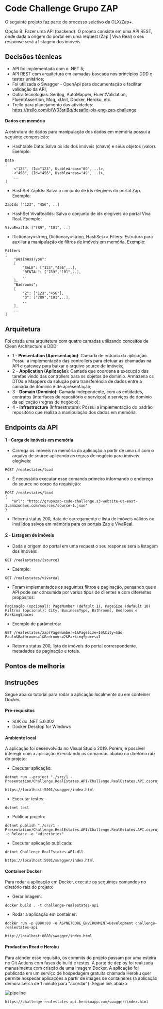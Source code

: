 # Code Challenge Grupo ZAP

O seguinte projeto faz parte do processo seletivo da OLX/Zap+. 

Opção B: Fazer uma API (backend): O projeto consiste em uma API REST, onde dada a origem do portal em uma request (Zap | Viva Real) o seu response será a listagem dos imóveis.

## Decisões técnicas

- API foi implementada com o .NET 5;
- API REST com arquitetura em camadas baseada nos princípios DDD e testes unitários;
- Foi utilizada o Swagger - OpenApi para documentação e facilitar validação da API;
- Outra tecnologias: Serilog, AutoMapper, FluentValidation, FluentAssertion, Moq, xUnit, Docker, Heroku, etc.
- Trello para planejamento das atividades: https://trello.com/b/W33srlBq/desafio-olx-eng-zap-challenge

#### Dados em memória

A estrutura de dados para manipulação dos dados em memória possui a seguinte composição:

- Hashtable Data: Salva os ids dos imóveis (chave) e seus objetos (valor). Exemplo:
```
Data 
[ 
    <"123", (Id="123", UsableAreas="69", ..)>, 
    <"456", (Id="456", UsableAreas="49", ..)>,
    ..
]
```
- HashSet<string>  ZapIds: Salva o conjunto de ids elegíveis do portal Zap. Exemplo:
```
ZapIds ["123", "456", ..]
```
- HashSet<string>  VivaRealIds: Salva o conjunto de ids elegíveis do portal Viva Real. Exemplo:
```
VivaRealIds ["789", "101", ..]
```
- Dictionary<string, Dictionary<string, HashSet<string>>> Filters: Estrutura para auxiliar a manipulação de filtros de imóveis em memória. Exemplo:
```
Filters 
[
    "BusinessType":
    [
        "SALE": ["123","456",..],
        "RENTAL": ["789","101",..],
        ..
    ],
    "Badrooms";
    [
        "2": ["123","456"],
        "3": ["789","101",..],
        ..
    ],
    ..
]
```
## Arquitetura

Foi criada uma arquitetura com quatro camadas utilizando conceitos de Clean Architecture e DDD:
  - 1 - **Presentation (Apresentação)**: Camada de entrada da aplicação. Possui a implementação das controllers para efetuar as chamadas na API e gateway para baixar o arquivo source de imóveis;
  - 2 - **Application (Aplicação)**: Camada que coordena a execução das tarefas vindo das controllers para os objetos de dominio. Armazena os DTOs e Mappers da solução para transferência de dados entre a camada de dominio e de apresentação;
  - 3 - **Domain (Domínio)**: Camada independente, com as entidades, contratos (interfaces de repositório e serviços) e serviços de domínio da aplicação (regras de negócio);
  - 4 - **Infrastructure** (Infraestrutura): Possui a implementação do padrão repositório que realiza a manipulação dos dados em memória.
## Endpoints da API

#### 1 - Carga de imóveis em memória
- Carrega os imóveis na memória da aplicação a partir de uma url com o arquivo de source aplicando as regras de negócio para imóveis elegíveis:
```
POST /realestates/load
```
- É necessário executar esse comando primeiro informando o endereço do source no corpo da requisição:
```
POST /realestates/load
{
   "url": "http://grupozap-code-challenge.s3-website-us-east-1.amazonaws.com/sources/source-1.json"
}
```
- Retorna status 200, data de carregamento e lista de imóveis válidos ou inválidos salvos em mémória para os portais Zap e VivaReal.

#### 2 - Listagem de imóveis
- Dada a origem do portal em uma request o seu response será a listagem dos imóveis:
```
GET /realestates/{source}
```
- Exemplo:
```
GET /realestates/vivareal
```
- Foram implementados os seguintes filtros e paginação, pensando que a API pode ser consumida por vários tipos de clientes e com diferentes propósitos:
```
Paginação (opcional): PageNumber (default 1), PageSize (default 10)
Filtros (opcional): City, BusinessType, Bathrooms, Bedrooms e ParkingSpaces
```
- Exemplo de parâmetros:
```
GET /realestates/zap?PageNumber=1&PageSize=10&City=São Paulo&Bathrooms=1&Bedrooms=2&ParkingSpaces=1
```
- Retorna status 200, lista de imóveis do portal correspondente, metadados de paginação e totais.

## Pontos de melhoria

## Instruções
Segue abaixo tutorial para rodar a aplicação localmente ou em conteiner Docker.

#### Pré-requisitos
- SDK do .NET 5.0.302
- Docker Desktop for Windows

#### Ambiente local
A aplicação foi desenvolvida no Visual Studio 2019. Porém, é possível interegir com a aplicação executando os comandos abaixo no diretório raiz do projeto:

- Executar aplicação:
```
dotnet run --project "./src/1 - Presentation/Challenge.RealEstates.API/Challenge.RealEstates.API.csproj"

https://localhost:5001/swagger/index.html
```
- Executar testes:
```
dotnet test
```
- Publicar projeto:
```
dotnet publish "./src/1 - Presentation/Challenge.RealEstates.API/Challenge.RealEstates.API.csproj" -c Release -o "<diretório>"
```
- Executar aplicação publicada:
```
dotnet Challenge.RealEstates.API.dll

https://localhost:5001/swagger/index.html
```

#### Container Docker
Para rodar a aplicação em Docker, execute os seguintes comandos no diretório raiz do projeto:

- Gerar imagem:
```
docker build . -t challenge-realestates-api
```
- Rodar a aplicação em container:
```
docker run -p 8080:80 -e ASPNETCORE_ENVIRONMENT=Development challenge-realestates-api

http://localhost:8080/swagger/index.html
```

#### Production Read e Heroku

Para atender esse requisito, os commits do projeto passam por uma esteira no Git Actions com fases de  build e testes. A parte de deploy foi realizada manualmente com criação de uma imagem Docker. A aplicação foi publicada em um serviço de hospedagem gratuita chamada Heroku quer permite hospedar aplicações a partir de images de containeres (a aplicação demora cerca de 1 minuto para "acordar"). Segue link abaixo:

![pipeline](https://github.com/guisaulo/eng-zap-challenge-dotNet/actions/workflows/pipeline.yml/badge.svg)
```
https://challenge-realestates-api.herokuapp.com/swagger/index.html
```

